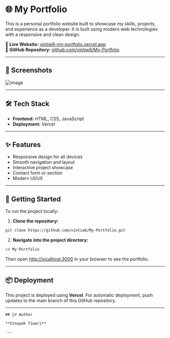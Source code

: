 # 🌐 My Portfolio

This is a personal portfolio website built to showcase my skills, projects, and experience as a developer. It is built using modern web technologies with a responsive and clean design.

🔗 **Live Website:** [vintiw6-my-portfolio.vercel.app](https://vintiw6-my-portfolio.vercel.app/)  
📁 **GitHub Repository:** [github.com/vintiw6/My-Portfolio](https://github.com/vintiw6/My-Portfolio)

---

## 📸 Screenshots


![image](https://github.com/user-attachments/assets/cd8198a6-fe30-4378-a345-2ac1435ca2ff)

---

## 🛠️ Tech Stack

- **Frontend:** HTML, CSS, JavaScript
- **Deployment:** Vercel

---

## ✨ Features

- Responsive design for all devices
- Smooth navigation and layout
- Interactive project showcase
- Contact form or section
- Modern UI/UX

---

## 🚀 Getting Started

To run the project locally:

1. **Clone the repository:**

```bash
git clone https://github.com/vintiw6/My-Portfolio.git
```

2. **Navigate into the project directory:**

```bash
cd My-Portfolio
```


Then open [http://localhost:3000](http://localhost:3000) in your browser to see the portfolio.

---

## 📦 Deployment

This project is deployed using **Vercel**. For automatic deployment, push updates to the main branch of this GitHub repository.

---

```
## 🙋‍♂️ Author

**Vinayak Tiwari**

---
```

